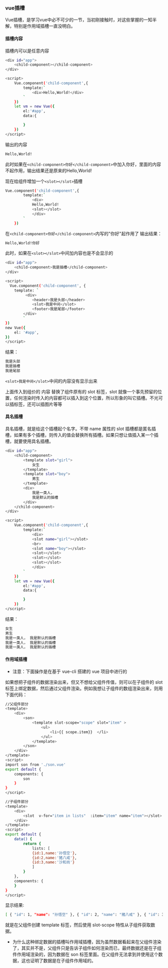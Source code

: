 ### vue插槽
Vue插槽，是学习vue中必不可少的一节，当初刚接触时，对这些掌握的一知半解，特别是作用域插槽一直没明白。
#### 插槽内容
插槽内可以是任意内容
```bash
<div id="app">
    <child-component></child-component>
</div>
```
```bash
<script>
    Vue.component('child-component',{
        template:`
            <div>Hello,World!</div>
        `
    })
    let vm = new Vue({
        el:'#app',
        data:{

        }
    })
</script>
```
输出的内容
```bash
Hello,World!
```
此时如果在`<child-component>你好</child-component>`中加入你好，里面的内容不起作用，输出结果还是原来的Hello,World! 

现在给组件增加一个`<slot></slot>`插槽
```bash
Vue.component('child-component',{
        template:`
            <div>
            Hello,World!
            <slot></slot>
            </div>
        `
    })
```
在`<child-component>你好</child-component>`内写的"你好"起作用了
输出结果：
```bash
Hello,World!你好
```
此时，如果在`<slot></slot>`中间加内容也是不会显示的 
```bash
<div id="app">
    <child-component>我是插槽</child-component>
</div>
```
```bash
<script>
  Vue.component('child-component', {
    template: `
         <div>
            <header>我是头部</header>
            <slot>我是中间</slot>
            <footer>我是尾部</footer>
        </div>
        `
})
new Vue({
    el: '#app',
})
</script>
```
结果：
```bash
我是头部
我是插槽
我是尾部
```
`<slot>我是中间</slot>`中间的内容没有显示出来

上面传入到组价的 内容 替换了组件原有的 slot 标签，slot 就像一个事先预留的位置，任何渲染时传入的内容都可以插入到这个位置，所以形象的叫它插槽。不光可以插标签，还可以插图片等等

#### 具名插槽
具名插槽，就是给这个插槽起个名字。不带 name 属性的 slot 插槽都是匿名插槽，如果有多个插槽，则传入的值会替换所有插槽。如果只想让值插入某一个插槽，就要使用具名插槽。
```bash
<div id="app">
    <child-component>
        <template slot="girl">
            女生
        </template>
        <template slot="boy">
            男生
        </template>
        <div>
            我是一类人，
            我是默认的插槽
        </div>
    </child-component>
</div>
```
```bash
<script>
    Vue.component('child-component',{
        template:`
            <div>
            <slot name="girl"></slot>
            <br>
            <slot name="boy"></slot>
            <slot></slot>
            <slot></slot>
            <slot></slot>
            </div>
        `
    })
    let vm = new Vue({
        el:'#app',
        data:{

        }
    })
</script>
```
结果：
```bash
女生
男生
我是一类人， 我是默认的插槽
我是一类人， 我是默认的插槽
我是一类人， 我是默认的插槽 
```

#### 作用域插槽
* 注意：下面操作是在基于 vue-cli 搭建的 vue 项目中进行的

如果想把子组件的数据渲染出来，但又不想给父组件传值，则可以在子组件的 slot 标签上绑定数据，然后通过父组件渲染。例如我想让子组件的数组渲染出来，则用下面代码：
```bash
//父组件部分
<template>
    <div>
        <son>
            <template slot-scope="scope" slot="item" >
                <ul>
                    <li>{{ scope.item}}  </li>
                </ul>
            </template>
        </son>
    </div>
</template>
<script>
import son from './son.vue'
export default {
    components: {
        son
    }
}
</script>
```

```bash
//子组件部分
<template>
    <div>
        <slot  v-for="item in lists"  :item="item" name="item"></slot>
    </div>
</template>
<script>
export default {
    data() {
        return {
            lists: [
            {id:1,name:'孙悟空'},
            {id:2,name:'猪八戒'},
            {id:3,name:'沙和尚'}
            ]
        }
    },
    components: {
    }
}
</script>
```
显示结果:
```bash
[ { "id": 1, "name": "孙悟空" }, { "id": 2, "name": "猪八戒" }, { "id": 3, "name": "沙和尚" } ]
```
就是在父组件创建 template 标签，然后使用 slot-scope 特性从子组件获取数据。

* 为什么这种绑定数据的插槽叫作用域插槽，因为虽然数据看起来在父组件渲染了，其实并不是，父组件只是告诉子组件如何渲染而已，最终数据还是在子组件作用域渲染的，因为数据在 son 标签里面。在父组件无法拿到并使用这个数据，这也证明了数据是在子组件作用域的。